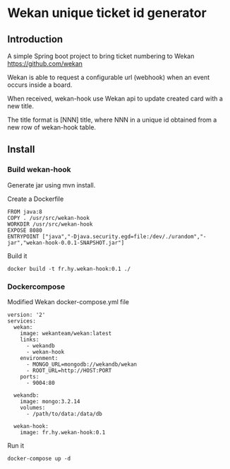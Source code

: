 # Wekan unique ticket id generator

## Introduction

A simple Spring boot project to bring ticket numbering to Wekan https://github.com/wekan

Wekan is able to request a configurable url (webhook) when an event occurs inside a board.

When received, wekan-hook use Wekan api to update created card with a new title.

The title format is [NNN] title, where NNN in a unique id obtained from a new row of wekan-hook table.

## Install

### Build wekan-hook

Generate jar using mvn install.

Create a Dockerfile

```
FROM java:8
COPY . /usr/src/wekan-hook
WORKDIR /usr/src/wekan-hook
EXPOSE 8080
ENTRYPOINT ["java","-Djava.security.egd=file:/dev/./urandom","-jar","wekan-hook-0.0.1-SNAPSHOT.jar"]
```

Build it

```
docker build -t fr.hy.wekan-hook:0.1 ./
```

### Dockercompose

Modified Wekan docker-compose.yml file

```
version: '2'
services:
  wekan:
    image: wekanteam/wekan:latest
    links:
      - wekandb
      - wekan-hook
    environment:
      - MONGO_URL=mongodb://wekandb/wekan
      - ROOT_URL=http://HOST:PORT
    ports:
      - 9004:80

  wekandb:
    image: mongo:3.2.14
    volumes:
      - /path/to/data:/data/db

  wekan-hook:
    image: fr.hy.wekan-hook:0.1
```

Run it

```
docker-compose up -d
```
